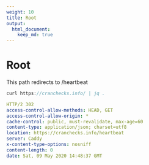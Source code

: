 ```yaml
---
weight: 10
title: Root
output: 
  html_document:
    keep_md: true
---
```




# Root

This path redirects to /heartbeat

```JavaScript
curl https://cranchecks.info/ | jq .
```
```yaml
HTTP/2 302 
access-control-allow-methods: HEAD, GET
access-control-allow-origin: *
cache-control: public, must-revalidate, max-age=60
content-type: application/json; charset=utf8
location: https://cranchecks.info/heartbeat
server: Caddy
x-content-type-options: nosniff
content-length: 0
date: Sat, 09 May 2020 14:48:37 GMT

```
